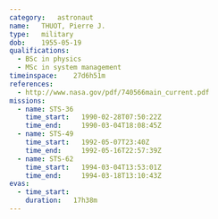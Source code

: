 ```yaml
---
category:	astronaut
name:	THUOT, Pierre J.
type:	military
dob:	1955-05-19
qualifications:
  - BSc in physics
  - MSc in system management
timeinspace:	27d6h51m
references:
  - http://www.nasa.gov/pdf/740566main_current.pdf
missions:
  - name: STS-36
    time_start:   1990-02-28T07:50:22Z
    time_end:     1990-03-04T18:08:45Z
  - name: STS-49
    time_start:   1992-05-07T23:40Z
    time_end:     1992-05-16T22:57:39Z
  - name: STS-62
    time_start:   1994-03-04T13:53:01Z
    time_end:     1994-03-18T13:10:43Z
evas:
  - time_start: 
    duration:   17h38m
---
```

